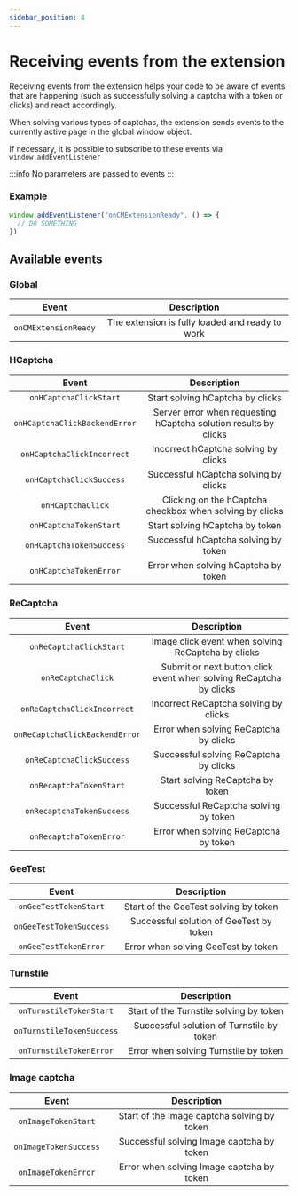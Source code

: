 ```yaml
---
sidebar_position: 4
---
```



# Receiving events from the extension

Receiving events from the extension helps your code to be aware of events that are happening (such as successfully solving a captcha with a token or clicks) and react accordingly.

When solving various types of captchas, the extension sends events to the currently active page in the global window object.

If necessary, it is possible to subscribe to these events via `window.addEventListener`

:::info
No parameters are passed to events
:::

### Example
```js
window.addEventListener("onCMExtensionReady", () => {
  // DO SOMETHING
})
```

## Available events

### Global
|**Event**|**Description**|
| :-: | :-: |
|`onCMExtensionReady`|The extension is fully loaded and ready to work|

### HCaptcha
|**Event**|**Description**|
| :-: | :-: |
|`onHCaptchaClickStart`|Start solving hCaptcha by clicks|
|`onHCaptchaClickBackendError`|Server error when requesting hCaptcha solution results by clicks|
|`onHCaptchaClickIncorrect`|Incorrect hCaptcha solving by clicks|
|`onHCaptchaClickSuccess`|Successful hCaptcha solving by clicks|
|`onHCaptchaClick`|Clicking on the hCaptcha checkbox when solving by clicks|
|`onHCaptchaTokenStart`|Start solving hCaptcha by token|
|`onHCaptchaTokenSuccess`|Successful hCaptcha solving by token|
|`onHCaptchaTokenError`|Error when solving hCaptcha by token|

### ReCaptcha
|**Event**|**Description**|
| :-: | :-: |
|`onReCaptchaClickStart`|Image click event when solving ReCaptcha by clicks|
|`onReCaptchaClick`|Submit or next button click event when solving ReCaptcha by clicks|
|`onReCaptchaClickIncorrect`|Incorrect ReCaptcha solving by clicks|
|`onReCaptchaClickBackendError`|Error when solving ReCaptcha by clicks|
|`onReCaptchaClickSuccess`|Successful solving ReCaptcha by clicks|
|`onRecaptchaTokenStart`|Start solving ReCaptcha by token|
|`onRecaptchaTokenSuccess`|Successful ReCaptcha solving by token|
|`onRecaptchaTokenError`|Error when solving ReCaptcha by token|

### GeeTest
|**Event**|**Description**|
| :-: | :-: |
|`onGeeTestTokenStart`|Start of the GeeTest solving by token|
|`onGeeTestTokenSuccess`|Successful solution of GeeTest by token|
|`onGeeTestTokenError`|Error when solving GeeTest by token|

### Turnstile
|**Event**|**Description**|
| :-: | :-: |
|`onTurnstileTokenStart`|Start of the Turnstile solving by token|
|`onTurnstileTokenSuccess`|Successful solution of Turnstile by token|
|`onTurnstileTokenError`|Error when solving Turnstile by token|

### Image captcha
|**Event**|**Description**|
| :-: | :-: |
|`onImageTokenStart`|Start of the Image captcha solving by token|
|`onImageTokenSuccess`|Successful solving Image captcha by token|
|`onImageTokenError`|Error when solving Image captcha by token|